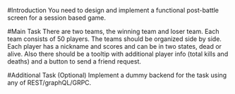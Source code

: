 #Introduction
You need to design and implement a functional post-battle screen for a session based game.

#Main Task
There are two teams, the winning team and loser team. Each team consists of 50 players.
The teams should be organized side by side. Each player has a nickname and scores and can be in two states, dead or alive. Also there should be a tooltip with additional player info (total kills and deaths) and a button to send a friend request.

#Additional Task (Optional)
Implement a dummy backend for the task using any of REST/graphQL/GRPC.
